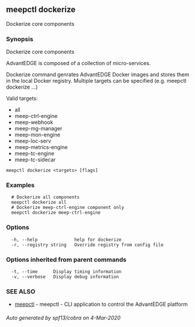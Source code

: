 ## meepctl dockerize

Dockerize core components

### Synopsis

Dockerize core components

AdvantEDGE is composed of a collection of micro-services.

Dockerize command genrates AdvantEDGE Docker images and stores them in
the local Docker registry.
Multiple targets can be specified (e.g. meepctl dockerize <target1> <target2>...)

Valid targets:
  * all
  * meep-ctrl-engine
  * meep-webhook
  * meep-mg-manager
  * meep-mon-engine
  * meep-loc-serv
  * meep-metrics-engine
  * meep-tc-engine
  * meep-tc-sidecar

```
meepctl dockerize <targets> [flags]
```

### Examples

```
  # Dockerize all components
  meepctl dockerize all
  # Dockerize meep-ctrl-engine component only
  meepctl dockerize meep-ctrl-engine
```

### Options

```
  -h, --help              help for dockerize
  -r, --registry string   Override registry from config file
```

### Options inherited from parent commands

```
  -t, --time      Display timing information
  -v, --verbose   Display debug information
```

### SEE ALSO

* [meepctl](meepctl.md)	 - meepctl - CLI application to control the AdvantEDGE platform

###### Auto generated by spf13/cobra on 4-Mar-2020
